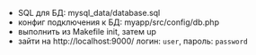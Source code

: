 - SQL для БД: mysql_data/database.sql
- конфиг подключения к БД: myapp/src/config/db.php 
- выполнить из Makefile init, затем up
- зайти на http://localhost:9000/ логин: `user`, пароль: `password`